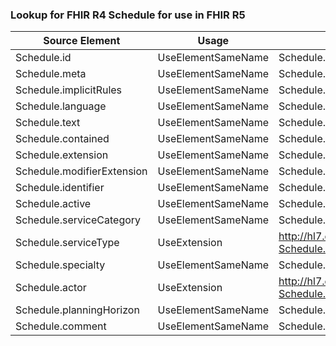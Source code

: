 ### Lookup for FHIR R4 Schedule for use in FHIR R5

| Source Element | Usage | Target |
| -------------- | ----- | ------ |
| Schedule.id | UseElementSameName | Schedule.id |
| Schedule.meta | UseElementSameName | Schedule.meta |
| Schedule.implicitRules | UseElementSameName | Schedule.implicitRules |
| Schedule.language | UseElementSameName | Schedule.language |
| Schedule.text | UseElementSameName | Schedule.text |
| Schedule.contained | UseElementSameName | Schedule.contained |
| Schedule.extension | UseElementSameName | Schedule.extension |
| Schedule.modifierExtension | UseElementSameName | Schedule.modifierExtension |
| Schedule.identifier | UseElementSameName | Schedule.identifier |
| Schedule.active | UseElementSameName | Schedule.active |
| Schedule.serviceCategory | UseElementSameName | Schedule.serviceCategory |
| Schedule.serviceType | UseExtension | http://hl7.org/fhir/4.0/StructureDefinition/extension-Schedule.serviceType |
| Schedule.specialty | UseElementSameName | Schedule.specialty |
| Schedule.actor | UseExtension | http://hl7.org/fhir/4.0/StructureDefinition/extension-Schedule.actor |
| Schedule.planningHorizon | UseElementSameName | Schedule.planningHorizon |
| Schedule.comment | UseElementSameName | Schedule.comment |

